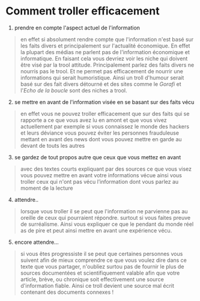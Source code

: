 # Comment troller efficacement
1) prendre en compte l'aspect actuel de l'information
>en effet si absolument rendre compte que l'information n'est basé sur les faits divers et principalement sur l'actualité économique. En effet la plupart des médias ne parlent pas de l'information économique et informatique. En faisant cela vous devriez voir les niche qui doivent être visé par la trool attitude. Principalement parlez des faits divers ne nourris pas le trool. Et ne permet pas efficacement de nourrir une informations qui serait humoristique. Ainsi un troll d'humour serait basé sur des fait divers détourné et des sites comme le _Gorafi_ et l'_Echo de la boucle_ sont des niches a trool.
2) se mettre en avant de l'information visée en se basant sur des faits vécu
>en effet vous ne pouvez troller efficacement que sur des faits qui se rapporte a ce que vous avez lu en amont et que vous vivez actuellement par exemple si vous connaissez le monde des hackers et leurs déviance vous pouvez éviter les personnes frauduleuse mettant en avant des news dont vous pouvez mettre en garde au devant de touts les autres
3) se gardez de tout propos autre que ceux que vous mettez en avant
>avec des textes courts expliquant par des sources ce que vous visez vous pouvez mettre en avant votre informations vécue ainsi vous troller ceux qui n'ont pas vécu l’information dont vous parlez au moment de la lecture
4) attendre..
>lorsque vous troller il se peut que l'information ne parvienne pas au oreille de ceux qui pourraient répondre. surtout si vous faites preuve de surréalisme. Ainsi vous expliquer ce que le pendant du monde réel as de pire et peut ainsi mettre en avant une expérience vécu.
5) encore attendre...
>si vous êtes progressiste il se peut que certaines personnes vous suivent afin de mieux comprendre ce que vous voulez dire dans ce texte que vous partager, n'oubliez surtou pas de fournir le plus de sources documentées et scientifiquement valable afin que votre article, brève, ou chronique soit effectivement une source d'information fiable. Ainsi ce troll devient une source mal écrit contenant des documents connexes !